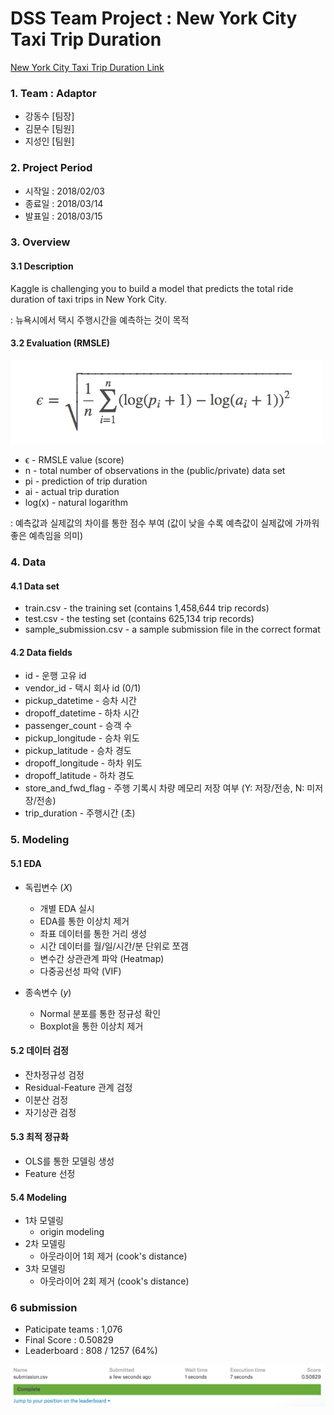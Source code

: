 # DSS Team Project : New York City Taxi Trip Duration
[New York City Taxi Trip Duration Link](https://www.kaggle.com/c/nyc-taxi-trip-duration)


### 1. Team : Adaptor
- 강동수 [팀장]
- 김문수 [팀원]
- 지성인 [팀원]



### 2. Project Period
- 시작일 : 2018/02/03
- 종료일 : 2018/03/14
- 발표일 : 2018/03/15



### 3. Overview

#### 3.1 Description

Kaggle is challenging you to build a model that predicts the total ride duration of taxi trips in New York City.


: 뉴욕시에서 택시 주행시간을 예측하는 것이 목적


#### 3.2 Evaluation (RMSLE)
<img src="img/RMSLE.png" width="500">

- ϵ - RMSLE value (score)
- n - total number of observations in the (public/private) data set
- pi - prediction of trip duration
- ai - actual trip duration
- log(x) - natural logarithm


: 예측값과 실제값의 차이를 통한 점수 부여 (값이 낮을 수록 예측값이 실제값에 가까워 좋은 예측임을 의미)



### 4. Data

#### 4.1 Data set
- train.csv - the training set (contains 1,458,644 trip records)
- test.csv - the testing set (contains 625,134 trip records)
- sample_submission.csv - a sample submission file in the correct format


#### 4.2 Data fields
- id - 운행 고유 id
- vendor_id - 택시 회사 id (0/1)
- pickup_datetime - 승차 시간
- dropoff_datetime - 하차 시간
- passenger_count - 승객 수
- pickup_longitude - 승차 위도
- pickup_latitude - 승차 경도
- dropoff_longitude - 하차 위도
- dropoff_latitude - 하차 경도
- store_and_fwd_flag - 주행 기록시 차량 메모리 저장 여부 (Y: 저장/전송, N: 미저장/전송)
- trip_duration - 주행시간 (초)



### 5. Modeling


#### 5.1 EDA
- 독립변수 ($X$)
  - 개별 EDA 실시
  - EDA를 통한 이상치 제거
  - 좌표 데이터를 통한 거리 생성
  - 시간 데이터를 월/일/시간/분 단위로 쪼갬
  - 변수간 상관관계 파악 (Heatmap)
  - 다중공선성 파악 (VIF)

- 종속변수 ($y$)
  - Normal 분포를 통한 정규성 확인
  - Boxplot을 통한 이상치 제거


#### 5.2 데이터 검정
- 잔차정규성 검정
- Residual-Feature 관계 검정
- 이분산 검정
- 자기상관 검정


#### 5.3 최적 정규화
- OLS를 통한 모델링 생성
- Feature 선정


#### 5.4 Modeling
- 1차 모델링
  - origin modeling
- 2차 모델링
  - 아웃라이어 1회 제거 (cook's distance)
- 3차 모델링
  - 아웃라이어 2회 제거 (cook's distance)



### 6 submission
- Paticipate teams : 1,076
- Final Score : 0.50829
- Leaderboard : 808 / 1257 (64%)

<img src="img/submission.png" width="700">
